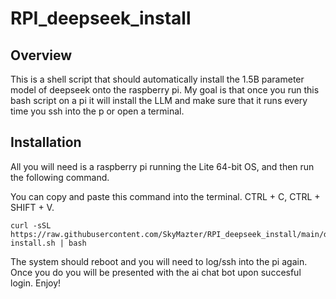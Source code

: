 # RPI_deepseek_install

## Overview
This is a shell script that should automatically install the 1.5B parameter model of deepseek onto the raspberry pi. My goal is that once you run this bash script on a pi it will install the LLM and make sure that it runs every time you ssh into the p or open a terminal. 

## Installation
All you will need is a raspberry pi running the Lite 64-bit OS, and then run the following command. 

You can copy and paste this command into the terminal. CTRL + C, CTRL + SHIFT + V.

```
curl -sSL https://raw.githubusercontent.com/SkyMazter/RPI_deepseek_install/main/deepseek-install.sh | bash
```
The system should reboot and you will need to log/ssh into the pi again. Once you do you will be presented with the ai chat bot upon succesful login. Enjoy!
